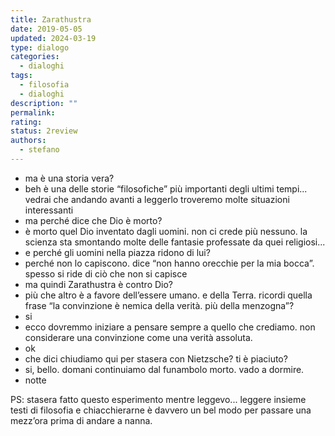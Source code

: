 ```yaml
---
title: Zarathustra
date: 2019-05-05
updated: 2024-03-19
type: dialogo
categories:
  - dialoghi
tags:
  - filosofia
  - dialoghi
description: ""
permalink: 
rating: 
status: 2review
authors:
  - stefano
---
```


- ma è una storia vera?
- beh è una delle storie “filosofiche” più importanti degli ultimi tempi... vedrai che andando avanti a leggerlo troveremo molte situazioni interessanti
- ma perché dice che Dio è morto?
- è morto quel Dio inventato dagli uomini. non ci crede più nessuno. la scienza sta smontando molte delle fantasie professate da quei religiosi...
- e perché gli uomini nella piazza ridono di lui?
- perché non lo capiscono. dice “non hanno orecchie per la mia bocca”. spesso si ride di ciò che non si capisce
- ma quindi Zarathustra è contro Dio?
- più che altro è a favore dell’essere umano. e della Terra. ricordi quella frase “la convinzione è nemica della verità. più della menzogna”?
- si
- ecco dovremmo iniziare a pensare sempre a quello che crediamo. non considerare una convinzione come una verità assoluta.
- ok
- che dici chiudiamo qui per stasera con Nietzsche? ti è piaciuto?
- si, bello. domani continuiamo dal funambolo morto. vado a dormire.
- notte

PS: stasera fatto questo esperimento mentre leggevo... leggere insieme testi di filosofia e chiacchierarne è davvero un bel modo per passare una mezz’ora prima di andare a nanna.
